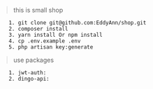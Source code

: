 >this is small shop 

```
    1. git clone git@github.com:EddyAnn/shop.git
    2. composer install
    3. yarn install Or npm install
    4. cp .env.example .env
    5. php artisan key:generate

```

> use packages
```
    1. jwt-auth:
    2. dingo-api:
```


